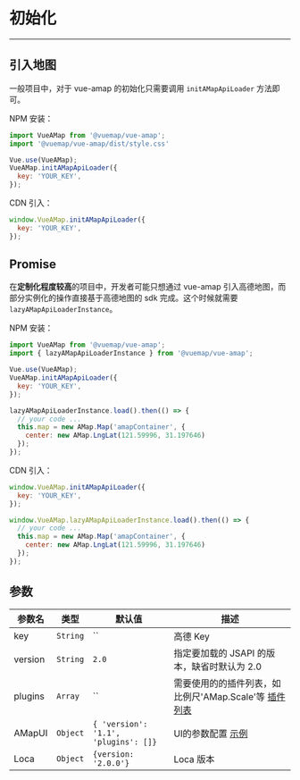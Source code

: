 # 初始化

---

## 引入地图

一般项目中，对于 vue-amap 的初始化只需要调用 `initAMapApiLoader` 方法即可。

NPM 安装：

```javascript
import VueAMap from '@vuemap/vue-amap';
import '@vuemap/vue-amap/dist/style.css'

Vue.use(VueAMap);
VueAMap.initAMapApiLoader({
  key: 'YOUR_KEY',
});
```

CDN 引入：

```javascript
window.VueAMap.initAMapApiLoader({
  key: 'YOUR_KEY',
});
```

## Promise

在**定制化程度较高**的项目中，开发者可能只想通过 vue-amap 引入高德地图，而部分实例化的操作直接基于高德地图的 sdk 完成。这个时候就需要 `lazyAMapApiLoaderInstance`。

NPM 安装：

```javascript
import VueAMap from '@vuemap/vue-amap';
import { lazyAMapApiLoaderInstance } from '@vuemap/vue-amap';

Vue.use(VueAMap);
VueAMap.initAMapApiLoader({
  key: 'YOUR_KEY',
});

lazyAMapApiLoaderInstance.load().then(() => {
  // your code ...
  this.map = new AMap.Map('amapContainer', {
    center: new AMap.LngLat(121.59996, 31.197646)
  });
});
```

CDN 引入：

```javascript
window.VueAMap.initAMapApiLoader({
  key: 'YOUR_KEY',
});

window.VueAMap.lazyAMapApiLoaderInstance.load().then(() => {
  // your code ...
  this.map = new AMap.Map('amapContainer', {
    center: new AMap.LngLat(121.59996, 31.197646)
  });
});
```

## 参数

参数名  | 类型  |  默认值 | 描述 |
--- | --- | --- | --- |
key | `String` | `` | 高德 Key |
version | `String` | `2.0` | 指定要加载的 JSAPI 的版本，缺省时默认为 2.0
plugins | `Array` | `` | 需要使用的的插件列表，如比例尺'AMap.Scale'等 [插件列表](https://lbs.amap.com/api/jsapi-v2/guide/abc/plugins) |
AMapUI | `Object` | `{ 'version': '1.1', 'plugins': []}` | UI的参数配置 [示例](https://lbs.amap.com/api/amap-ui/intro) |
Loca | `Object` | `{version: '2.0.0'}` | Loca 版本 |

